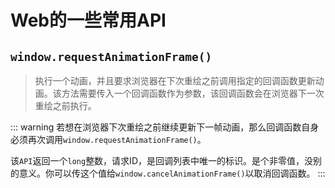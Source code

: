 # Web的一些常用API
## `window.requestAnimationFrame()`
> 执行一个动画，并且要求浏览器在下次重绘之前调用指定的回调函数更新动画。该方法需要传入一个回调函数作为参数，该回调函数会在浏览器下一次重绘之前执行。

::: warning
若想在浏览器下次重绘之前继续更新下一帧动画，那么回调函数自身必须再次调用`window.requestAnimationFrame()`。

该`API`返回一个`long`整数，请求ID，是回调列表中唯一的标识。是个非零值，没别的意义。你可以传这个值给`window.cancelAnimationFrame()`以取消回调函数。
:::